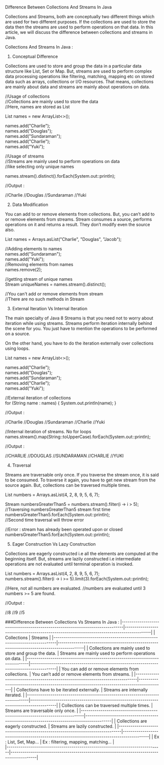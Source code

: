 Difference Between Collections And Streams In Java

Collections and Streams, both are conceptually two different things which are used for two different purposes. 
If the collections are used to store the data then the streams are used to perform operations on that data. 
In this article, we will discuss the difference between collections and streams in Java.

Collections And Streams In Java :

1) Conceptual Difference

Collections are used to store and group the data in a particular data structure like List, Set or Map. But, streams are used to perform complex data processing operations like filtering, matching, mapping etc on stored data such as arrays, collections or I/O resources. That means, collections are mainly about data and streams are mainly about operations on data.

//Usage of collections         
//Collections are mainly used to store the data         
//Here, names are stored as List
         
List<String> names = new ArrayList<>();
         
names.add("Charlie");         
names.add("Douglas");         
names.add("Sundaraman");         
names.add("Charlie");         
names.add("Yuki");
         
//Usage of streams         
//Streams are mainly used to perform operations on data         
//like selecting only unique names
         
names.stream().distinct().forEach(System.out::println);
         
//Output :
         
//Charlie
//Douglas
//Sundaraman
//Yuki


2) Data Modification

You can add to or remove elements from collections. But, you can’t add to or remove elements from streams. 
Stream consumes a source, performs operations on it and returns a result. 
They don’t modify even the source also.

List<String> names = Arrays.asList("Charlie", "Douglas", "Jacob");
         
//Adding elements to names         
names.add("Sundaraman");         
names.add("Yuki");         
//Removing elements from names         
names.remove(2);         

//getting stream of unique names         
Stream<String> uniqueNames = names.stream().distinct(); 
        
//You can't add or remove elements from stream         
//There are no such methods in Stream

3) External Iteration Vs Internal Iteration

The main specialty of Java 8 Streams is that you need not to worry about iteration while using streams. 
Streams perform iteration internally behind the scene for you. 
You just have to mention the operations to be performed on a source.

On the other hand, you have to do the iteration externally over collections using loops.

List<String> names = new ArrayList<>();
                 
names.add("Charlie");                 
names.add("Douglas");                 
names.add("Sundaraman");                 
names.add("Charlie");                 
names.add("Yuki");
         
//External iteration of collections         
for (String name : names) 
{
    System.out.println(name);
}
         
//Output :
         
//Charlie
//Douglas
//Sundaraman
//Charlie
//Yuki
         
//Internal iteration of streams. No for loops 
names.stream().map(String::toUpperCase).forEach(System.out::println);
                 
//Output :
                 
//CHARLIE
//DOUGLAS
//SUNDARAMAN
//CHARLIE
//YUKI

4) Traversal

Streams are traversable only once. If you traverse the stream once, it is said to be consumed. 
To traverse it again, you have to get new stream from the source again. But, collections can be traversed multiple times.

List<Integer> numbers = Arrays.asList(4, 2, 8, 9, 5, 6, 7);
         
Stream<Integer> numbersGreaterThan5 = numbers.stream().filter(i -> i > 5);         
//Traversing numbersGreaterThan5 stream first time         
numbersGreaterThan5.forEach(System.out::println);         
//Second time traversal will throw error
         
//Error : stream has already been operated upon or closed         
numbersGreaterThan5.forEach(System.out::println);

5) Eager Construction Vs Lazy Construction

Collections are eagerly constructed i.e all the elements are computed at the beginning itself. 
But, streams are lazily constructed i.e intermediate operations are not evaluated until terminal operation is invoked.

List<Integer> numbers = Arrays.asList(4, 2, 8, 9, 5, 6, 7);                 
numbers.stream().filter(i -> i >= 5).limit(3).forEach(System.out::println);
 
//Here, not all numbers are evaluated.
//numbers are evaluated until 3 numbers >= 5 are found.
         
//Output :
         
//8
//9
//5


###Difference Between Collections Vs Streams In Java :
|-------------------------------------------------------------------------------|-------------------------------------------------------------------------------------------|
| Collections 																	| Streams																					|
|-------------------------------------------------------------------------------|-------------------------------------------------------------------------------------------|
| Collections are mainly used to store and group the data.	 					| Streams are mainly used to perform operations on data.									|
|-------------------------------------------------------------------------------|-------------------------------------------------------------------------------------------| 
| You can add or remove elements from collections.				 				| You can’t add or remove elements from streams. 											|
|-------------------------------------------------------------------------------|-------------------------------------------------------------------------------------------| 
| Collections have to be iterated externally.									| Streams are internally iterated.													 	    |
|-------------------------------------------------------------------------------|-------------------------------------------------------------------------------------------|
| Collections can be traversed multiple times. 									| Streams are traversable only once.	 													|
|-------------------------------------------------------------------------------|-------------------------------------------------------------------------------------------|
| Collections are eagerly constructed.											| Streams are lazily constructed. 															|
|-------------------------------------------------------------------------------|-------------------------------------------------------------------------------------------|
| Ex : List, Set, Map…															| Ex : filtering, mapping, matching…													    |    
|-------------------------------------------------------------------------------|-------------------------------------------------------------------------------------------|
	
	
	
	
	
	
	